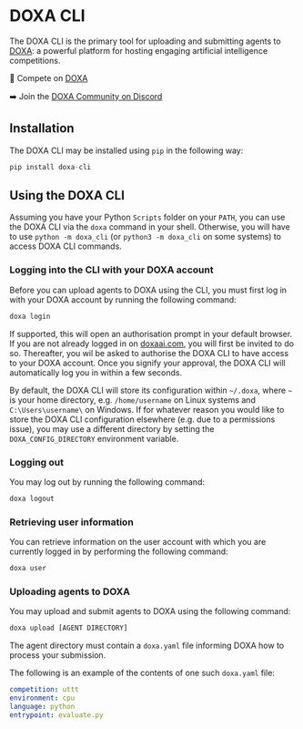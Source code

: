 # DOXA CLI

The DOXA CLI is the primary tool for uploading and submitting agents to [DOXA](http://doxaai.com/): a powerful platform for hosting engaging artificial intelligence competitions.

🔗 Compete on [DOXA](http://doxaai.com/)

➡️ Join the [DOXA Community on Discord](https://discord.gg/MUvbQ3UYcf)


## Installation

The DOXA CLI may be installed using `pip` in the following way:

```py
pip install doxa-cli
```

## Using the DOXA CLI

Assuming you have your Python `Scripts` folder on your `PATH`, you can use the DOXA CLI via the `doxa` command in your shell. Otherwise, you will have to use `python -m doxa_cli` (or `python3 -m doxa_cli` on some systems) to access DOXA CLI commands.

### Logging into the CLI with your DOXA account

Before you can upload agents to DOXA using the CLI, you must first log in with your DOXA account by running the following command:
```bash
doxa login
```

If supported, this will open an authorisation prompt in your default browser. If you are not already logged in on [doxaai.com](https://doxaai.com/), you will first be invited to do so. Thereafter, you wil be asked to authorise the DOXA CLI to have access to your DOXA account. Once you signify your approval, the DOXA CLI will automatically log you in within a few seconds.

By default, the DOXA CLI will store its configuration within `~/.doxa`, where `~` is your home directory, e.g. `/home/username` on Linux systems and `C:\Users\username\` on Windows. If for whatever reason you would like to store the DOXA CLI configuration elsewhere (e.g. due to a permissions issue), you may use a different directory by setting the `DOXA_CONFIG_DIRECTORY` environment variable.

### Logging out

You may log out by running the following command:
```bash
doxa logout
```

### Retrieving user information

You can retrieve information on the user account with which you are currently logged in by performing the following command:
```bash
doxa user
```

### Uploading agents to DOXA

You may upload and submit agents to DOXA using the following command:

```bash
doxa upload [AGENT DIRECTORY]
```

The agent directory must contain a `doxa.yaml` file informing DOXA how to process your submission.

The following is an example of the contents of one such `doxa.yaml` file:
```yaml
competition: uttt
environment: cpu
language: python
entrypoint: evaluate.py
```

